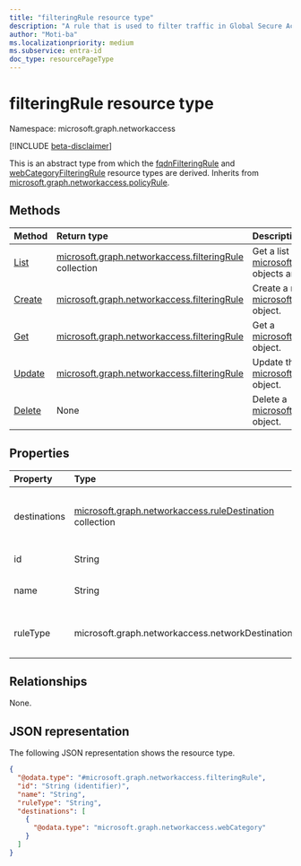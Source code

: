 ```yaml
---
title: "filteringRule resource type"
description: "A rule that is used to filter traffic in Global Secure Access."
author: "Moti-ba"
ms.localizationpriority: medium
ms.subservice: entra-id
doc_type: resourcePageType
---
```


# filteringRule resource type

Namespace: microsoft.graph.networkaccess

[!INCLUDE [beta-disclaimer](../../includes/beta-disclaimer.md)]

This is an abstract type from which the [fqdnFilteringRule](networkaccess-fqdnFilteringRule.md) and [webCategoryFilteringRule](networkaccess-webCategoryFilteringRule.md) resource types are derived.
Inherits from [microsoft.graph.networkaccess.policyRule](../resources/networkaccess-policyrule.md).


## Methods
|Method|Return type|Description|
|:---|:---|:---|
|[List](../api/networkaccess-filteringrule-list.md)|[microsoft.graph.networkaccess.filteringRule](../resources/networkaccess-filteringrule.md) collection|Get a list of the [microsoft.graph.networkaccess.filteringRule](../resources/networkaccess-filteringrule.md) objects and their properties.|
|[Create](../api/networkaccess-filteringrule-post.md)|[microsoft.graph.networkaccess.filteringRule](../resources/networkaccess-filteringrule.md)|Create a new [microsoft.graph.networkaccess.filteringRule](../resources/networkaccess-filteringrule.md) object.|
|[Get](../api/networkaccess-filteringrule-get.md)|[microsoft.graph.networkaccess.filteringRule](../resources/networkaccess-filteringrule.md)|Get a [microsoft.graph.networkaccess.filteringRule](../resources/networkaccess-filteringrule.md) object.|
|[Update](../api/networkaccess-filteringrule-update.md)|[microsoft.graph.networkaccess.filteringRule](../resources/networkaccess-filteringrule.md)|Update the properties of a [microsoft.graph.networkaccess.filteringRule](../resources/networkaccess-filteringrule.md) object.|
|[Delete](../api/networkaccess-filteringrule-delete.md)|None|Delete a [microsoft.graph.networkaccess.filteringRule](../resources/networkaccess-filteringrule.md) object.|

## Properties
|Property|Type|Description|
|:---|:---|:---|
|destinations|[microsoft.graph.networkaccess.ruleDestination](../resources/networkaccess-ruledestination.md) collection|Possible destinations and types of destinations accessed by the user in accordance with the network filtering policy, such as IP addresses and FQDNs/URLs.|
|id|String|A unique ID for the rule. Inherited from [microsoft.graph.entity](../resources/entity.md).|
|name|String|The display name of the rule. Inherited from [microsoft.graph.networkaccess.policyRule](../resources/networkaccess-policyrule.md).|
|ruleType|microsoft.graph.networkaccess.networkDestinationType|The rule types that specify the basis for filtering. The possible values are `url`, `fqdn`, `ipAddress`, `ipRange`, `ipSubnet`, and `webCategory`.|

## Relationships
None.

## JSON representation
The following JSON representation shows the resource type.
<!-- {
  "blockType": "resource",
  "keyProperty": "id",
  "@odata.type": "microsoft.graph.networkaccess.filteringRule",
  "baseType": "microsoft.graph.networkaccess.policyRule",
  "openType": false
}
-->
``` json
{
  "@odata.type": "#microsoft.graph.networkaccess.filteringRule",
  "id": "String (identifier)",
  "name": "String",
  "ruleType": "String",
  "destinations": [
    {
      "@odata.type": "microsoft.graph.networkaccess.webCategory"
    }
  ]
}
```

